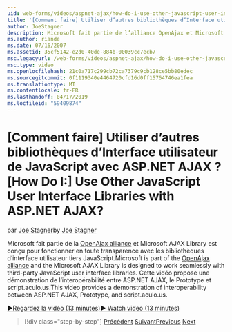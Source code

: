 ```yaml
---
uid: web-forms/videos/aspnet-ajax/how-do-i-use-other-javascript-user-interface-libraries-with-aspnet-ajax
title: '[Comment faire] Utiliser d’autres bibliothèques d’Interface utilisateur de JavaScript avec ASP.NET AJAX ? | Microsoft Docs'
author: JoeStagner
description: Microsoft fait partie de l’alliance OpenAjax et Microsoft AJAX Library est conçu pour fonctionner en toute transparence avec les bibliothèques d’interface utilisateur tiers JavaScript...
ms.author: riande
ms.date: 07/16/2007
ms.assetid: 35cf5142-e2d0-40de-884b-00039cc7ecb7
msc.legacyurl: /web-forms/videos/aspnet-ajax/how-do-i-use-other-javascript-user-interface-libraries-with-aspnet-ajax
msc.type: video
ms.openlocfilehash: 21c0a717c299cb72ca7379c9cb128ce5bb80edec
ms.sourcegitcommit: 0f1119340e4464720cfd16d0ff15764746ea1fea
ms.translationtype: MT
ms.contentlocale: fr-FR
ms.lasthandoff: 04/17/2019
ms.locfileid: "59409874"
---
```

# <a name="how-do-i-use-other-javascript-user-interface-libraries-with-aspnet-ajax"></a><span data-ttu-id="27758-104">[Comment faire] Utiliser d’autres bibliothèques d’Interface utilisateur de JavaScript avec ASP.NET AJAX ?</span><span class="sxs-lookup"><span data-stu-id="27758-104">[How Do I:] Use Other JavaScript User Interface Libraries with ASP.NET AJAX?</span></span>

<span data-ttu-id="27758-105">par [Joe Stagner](https://github.com/JoeStagner)</span><span class="sxs-lookup"><span data-stu-id="27758-105">by [Joe Stagner](https://github.com/JoeStagner)</span></span>

<span data-ttu-id="27758-106">Microsoft fait partie de la [OpenAjax alliance](http://www.openajax.org/) et Microsoft AJAX Library est conçu pour fonctionner en toute transparence avec les bibliothèques d’interface utilisateur tiers JavaScript.</span><span class="sxs-lookup"><span data-stu-id="27758-106">Microsoft is part of the [OpenAjax alliance](http://www.openajax.org/) and the Microsoft AJAX Library is designed to work seamlessly with third-party JavaScript user interface libraries.</span></span> <span data-ttu-id="27758-107">Cette vidéo propose une démonstration de l’interopérabilité entre ASP.NET AJAX, le Prototype et script.aculo.us.</span><span class="sxs-lookup"><span data-stu-id="27758-107">This video provides a demonstration of interoperability between ASP.NET AJAX, Prototype, and script.aculo.us.</span></span>

[<span data-ttu-id="27758-108">&#9654;Regardez la vidéo (13 minutes)</span><span class="sxs-lookup"><span data-stu-id="27758-108">&#9654; Watch video (13 minutes)</span></span>](https://channel9.msdn.com/Blogs/ASP-NET-Site-Videos/how-do-i-use-other-javascript-user-interface-libraries-with-aspnet-ajax)

> [!div class="step-by-step"]
> <span data-ttu-id="27758-109">[Précédent](how-do-i-choose-between-methods-of-ajax-page-updates.md)
> [Suivant](how-do-i-use-the-aspnet-ajax-profile-services.md)</span><span class="sxs-lookup"><span data-stu-id="27758-109">[Previous](how-do-i-choose-between-methods-of-ajax-page-updates.md)
[Next](how-do-i-use-the-aspnet-ajax-profile-services.md)</span></span>
